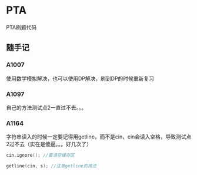 # PTA

PTA刷题代码

## 随手记

### A1007 
使用数学模拟解决，也可以使用DP解决，刷到DP的时候重新复习

### A1097 
自己的方法测试点2一直过不去。。。

### A1164 

字符串读入的时候一定要记得用getline，而不是cin，cin会读入空格，导致测试点2过不去（实在是傻逼。。。好几次了）

```cpp
cin.ignore(); //要清空缓存区

getline(cin, s); //注意getline的用法
```